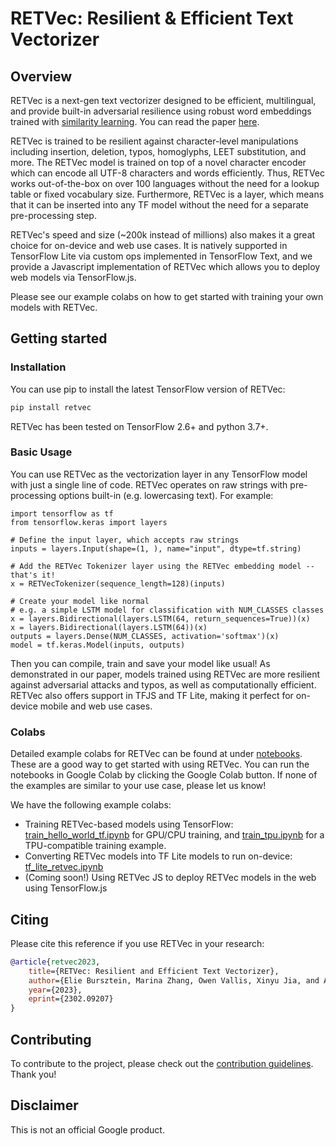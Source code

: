 # RETVec: Resilient & Efficient Text Vectorizer


## Overview
RETVec is a next-gen text vectorizer designed to be efficient, multilingual, and provide built-in adversarial resilience using robust word embeddings trained with [similarity learning](https://github.com/tensorflow/similarity/). You can read the paper [here](https://arxiv.org/abs/2302.09207).

RETVec is trained to be resilient against character-level manipulations including insertion, deletion, typos, homoglyphs, LEET substitution, and more. The RETVec model is trained on top of a novel character encoder which can encode all UTF-8 characters and words efficiently. Thus, RETVec works out-of-the-box on over 100 languages without the need for a lookup table or fixed vocabulary size. Furthermore, RETVec is a layer, which means that it can be inserted into any TF model without the need for a separate pre-processing step.

RETVec's speed and size (~200k instead of millions) also makes it a great choice for on-device and web use cases. It is natively supported in TensorFlow Lite via custom ops implemented in TensorFlow Text, and we provide a Javascript implementation of RETVec which allows you to deploy web models via TensorFlow.js.

Please see our example colabs on how to get started with training your own models with RETVec.

## Getting started


### Installation

You can use pip to install the latest TensorFlow version of RETVec:

```python
pip install retvec
```

RETVec has been tested on TensorFlow 2.6+ and python 3.7+.

### Basic Usage

You can use RETVec as the vectorization layer in any TensorFlow model with just a single line of code. RETVec operates on raw strings with pre-processing options built-in (e.g. lowercasing text). For example:

```
import tensorflow as tf
from tensorflow.keras import layers

# Define the input layer, which accepts raw strings
inputs = layers.Input(shape=(1, ), name="input", dtype=tf.string)

# Add the RETVec Tokenizer layer using the RETVec embedding model -- that's it!
x = RETVecTokenizer(sequence_length=128)(inputs)

# Create your model like normal
# e.g. a simple LSTM model for classification with NUM_CLASSES classes
x = layers.Bidirectional(layers.LSTM(64, return_sequences=True))(x)
x = layers.Bidirectional(layers.LSTM(64))(x)
outputs = layers.Dense(NUM_CLASSES, activation='softmax')(x)
model = tf.keras.Model(inputs, outputs)
```

Then you can compile, train and save your model like usual! As demonstrated in our paper, models trained using RETVec are more resilient against adversarial attacks and typos, as well as computationally efficient. RETVec also offers support in TFJS and TF Lite, making it perfect for on-device mobile and web use cases.

### Colabs

Detailed example colabs for RETVec can be found at under [notebooks](notebooks/). These are a good way to get started with using RETVec. You can run the notebooks in Google Colab by clicking the Google Colab button. If none of the examples are similar to your use case, please let us know!

We have the following example colabs:

- Training RETVec-based models using TensorFlow: [train_hello_world_tf.ipynb](notebooks/train_hello_world_tf.ipynb) for GPU/CPU training, and [train_tpu.ipynb](notebooks/train_tpu.ipynb) for a TPU-compatible training example.
- Converting RETVec models into TF Lite models to run on-device: [tf_lite_retvec.ipynb](notebooks/tf_lite_retvec.ipynb)
- (Coming soon!) Using RETVec JS to deploy RETVec models in the web using TensorFlow.js

## Citing
Please cite this reference if you use RETVec in your research:

```bibtex
@article{retvec2023,
    title={RETVec: Resilient and Efficient Text Vectorizer}, 
    author={Elie Bursztein, Marina Zhang, Owen Vallis, Xinyu Jia, and Alexey Kurakin},
    year={2023},
    eprint={2302.09207}
}
```

## Contributing
To contribute to the project, please check out the [contribution guidelines](CONTRIBUTING.md). Thank you!

## Disclaimer
This is not an official Google product.
